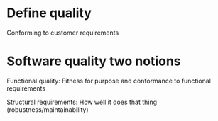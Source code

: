 # Define quality
Conforming to customer requirements

# Software quality two notions

Functional quality: Fitness for purpose and conformance to functional requirements

Structural requirements: How well it does that thing (robustness/maintainability)

